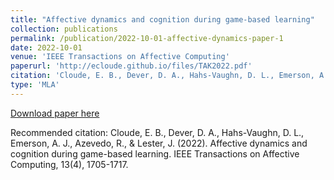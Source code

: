 ```yaml
---
title: "Affective dynamics and cognition during game-based learning"
collection: publications
permalink: /publication/2022-10-01-affective-dynamics-paper-1
date: 2022-10-01
venue: 'IEEE Transactions on Affective Computing'
paperurl: 'http://ecloude.github.io/files/TAK2022.pdf'
citation: 'Cloude, E. B., Dever, D. A., Hahs-Vaughn, D. L., Emerson, A. J., Azevedo, R., & Lester, J. (2022). Affective dynamics and cognition during game-based learning. IEEE Transactions on Affective Computing, 13(4), 1705-1717.'
type: 'MLA'
---
```

[Download paper here](http://ecloude.github.io/files/TAK2022.pdf)

Recommended citation: Cloude, E. B., Dever, D. A., Hahs-Vaughn, D. L., Emerson, A. J., Azevedo, R., & Lester, J. (2022). Affective dynamics and cognition during game-based learning. IEEE Transactions on Affective Computing, 13(4), 1705-1717.

